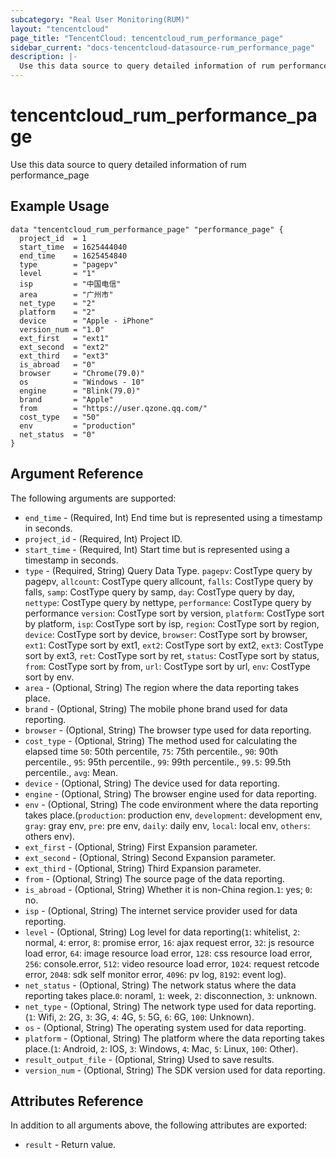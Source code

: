 ```yaml
---
subcategory: "Real User Monitoring(RUM)"
layout: "tencentcloud"
page_title: "TencentCloud: tencentcloud_rum_performance_page"
sidebar_current: "docs-tencentcloud-datasource-rum_performance_page"
description: |-
  Use this data source to query detailed information of rum performance_page
---
```


# tencentcloud_rum_performance_page

Use this data source to query detailed information of rum performance_page

## Example Usage

```hcl
data "tencentcloud_rum_performance_page" "performance_page" {
  project_id  = 1
  start_time  = 1625444040
  end_time    = 1625454840
  type        = "pagepv"
  level       = "1"
  isp         = "中国电信"
  area        = "广州市"
  net_type    = "2"
  platform    = "2"
  device      = "Apple - iPhone"
  version_num = "1.0"
  ext_first   = "ext1"
  ext_second  = "ext2"
  ext_third   = "ext3"
  is_abroad   = "0"
  browser     = "Chrome(79.0)"
  os          = "Windows - 10"
  engine      = "Blink(79.0)"
  brand       = "Apple"
  from        = "https://user.qzone.qq.com/"
  cost_type   = "50"
  env         = "production"
  net_status  = "0"
}
```

## Argument Reference

The following arguments are supported:

* `end_time` - (Required, Int) End time but is represented using a timestamp in seconds.
* `project_id` - (Required, Int) Project ID.
* `start_time` - (Required, Int) Start time but is represented using a timestamp in seconds.
* `type` - (Required, String) Query Data Type. `pagepv`: CostType query by pagepv, `allcount`: CostType query allcount, `falls`: CostType query by falls, `samp`: CostType query by samp, `day`: CostType query by day, `nettype`: CostType query by nettype, `performance`: CostType query by performance `version`: CostType sort by version, `platform`: CostType sort by platform, `isp`: CostType sort by isp, `region`: CostType sort by region, `device`: CostType sort by device, `browser`: CostType sort by browser, `ext1`: CostType sort by ext1, `ext2`: CostType sort by ext2, `ext3`: CostType sort by ext3, `ret`: CostType sort by ret, `status`: CostType sort by status, `from`: CostType sort by from, `url`: CostType sort by url, `env`: CostType sort by env.
* `area` - (Optional, String) The region where the data reporting takes place.
* `brand` - (Optional, String) The mobile phone brand used for data reporting.
* `browser` - (Optional, String) The browser type used for data reporting.
* `cost_type` - (Optional, String) The method used for calculating the elapsed time `50`: 50th percentile, `75`: 75th percentile., `90`: 90th percentile., `95`: 95th percentile., `99`: 99th percentile., `99.5`: 99.5th percentile., `avg`: Mean.
* `device` - (Optional, String) The device used for data reporting.
* `engine` - (Optional, String) The browser engine used for data reporting.
* `env` - (Optional, String) The code environment where the data reporting takes place.(`production`: production env, `development`: development env, `gray`: gray env, `pre`: pre env, `daily`: daily env, `local`: local env, `others`: others env).
* `ext_first` - (Optional, String) First Expansion parameter.
* `ext_second` - (Optional, String) Second Expansion parameter.
* `ext_third` - (Optional, String) Third Expansion parameter.
* `from` - (Optional, String) The source page of the data reporting.
* `is_abroad` - (Optional, String) Whether it is non-China region.`1`: yes; `0`: no.
* `isp` - (Optional, String) The internet service provider used for data reporting.
* `level` - (Optional, String) Log level for data reporting(`1`: whitelist, `2`: normal, `4`: error, `8`: promise error, `16`: ajax request error, `32`: js resource load error, `64`: image resource load error, `128`: css resource load error, `256`: console.error, `512`: video resource load error, `1024`: request retcode error, `2048`: sdk self monitor error, `4096`: pv log, `8192`: event log).
* `net_status` - (Optional, String) The network status where the data reporting takes place.`0`: noraml, `1`: week, `2`: disconnection, `3`: unknown.
* `net_type` - (Optional, String) The network type used for data reporting.(`1`: Wifi, `2`: 2G, `3`: 3G, `4`: 4G, `5`: 5G, `6`: 6G, `100`: Unknown).
* `os` - (Optional, String) The operating system used for data reporting.
* `platform` - (Optional, String) The platform where the data reporting takes place.(`1`: Android, `2`: IOS, `3`: Windows, `4`: Mac, `5`: Linux, `100`: Other).
* `result_output_file` - (Optional, String) Used to save results.
* `version_num` - (Optional, String) The SDK version used for data reporting.

## Attributes Reference

In addition to all arguments above, the following attributes are exported:

* `result` - Return value.


